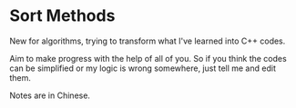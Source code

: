 # Sort Methods

New for algorithms, trying to transform what I've learned into C++ codes.

Aim to make progress with the help of all of you.
So if you think the codes can be simplified or my logic is wrong somewhere, just tell me and edit them.

Notes are in Chinese.
